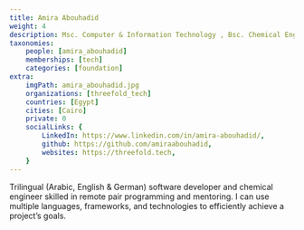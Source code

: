```yaml
---
title: Amira Abouhadid
weight: 4
description: Msc. Computer & Information Technology , Bsc. Chemical Engineering.
taxonomies:
    people: [amira_abouhadid]
    memberships: [tech]
    categories: [foundation]
extra:
    imgPath: amira_abouhadid.jpg
    organizations: [threefold_tech]
    countries: [Egypt]
    cities: [Cairo]
    private: 0
    socialLinks: {
        LinkedIn: https://www.linkedin.com/in/amira-abouhadid/,
        github: https://github.com/amiraabouhadid,
        websites: https://threefold.tech,
    }
---
```


Trilingual (Arabic, English & German) software developer and chemical engineer skilled in remote pair programming and mentoring.  I can use multiple languages, frameworks, and technologies to efficiently achieve a project’s goals. 
